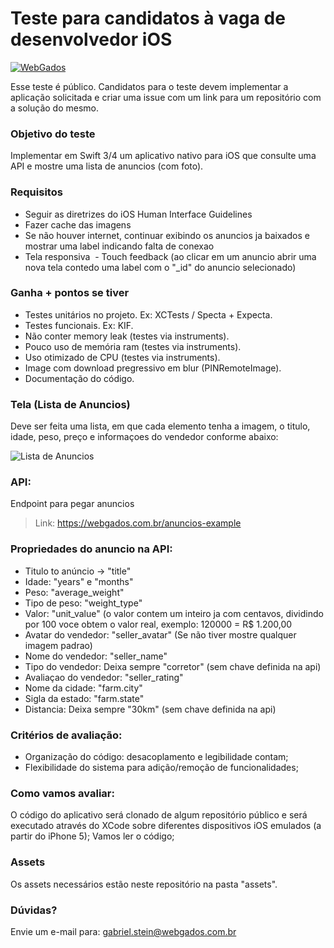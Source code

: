 # Teste para candidatos à vaga de desenvolvedor iOS

[![WebGados](https://webgados.com.br/v2_assets/img/logo-webgados-cel.png)](https://webgados.com.br)

Esse teste é público. Candidatos para o teste devem implementar a aplicação solicitada e criar uma issue com um link para um repositório com a solução do mesmo.

### Objetivo do teste
Implementar em Swift 3/4 um aplicativo nativo para iOS que consulte uma API e mostre uma lista de anuncios (com foto).

### Requisitos
  - Seguir as diretrizes do iOS Human Interface Guidelines
  - Fazer cache das imagens
  - Se não houver internet, continuar exibindo os anuncios ja baixados e mostrar uma label indicando falta de conexao
  - Tela responsiva
  - Touch feedback (ao clicar em um anuncio abrir uma nova tela contedo uma label com o "_id" do anuncio selecionado)

### Ganha + pontos se tiver

- Testes unitários no projeto. Ex: XCTests / Specta + Expecta.
- Testes funcionais. Ex: KIF.
- Não conter memory leak (testes via instruments).
- Pouco uso de memória ram (testes via instruments).
- Uso otimizado de CPU (testes via instruments).
- Image com download pregressivo em blur (PINRemoteImage).
- Documentação do código.

### Tela (Lista de Anuncios)

Deve ser feita uma lista, em que cada elemento tenha a imagem, o titulo, idade, peso, preço e informaçoes do vendedor conforme abaixo:

![Lista de Anuncios](https://i.imgur.com/bXF4PhR.png)

### API:
Endpoint para pegar anuncios

> Link: https://webgados.com.br/anuncios-example

### Propriedades do anuncio na API:

- Titulo to anúncio -> "title"
- Idade: "years" e "months"
- Peso: "average_weight"
- Tipo de peso: "weight_type"
- Valor: "unit_value" (o valor contem um inteiro ja com centavos, dividindo por 100 voce obtem o valor real, exemplo: 120000 = R$ 1.200,00
- Avatar do vendedor: "seller_avatar" (Se não tiver mostre qualquer imagem padrao)
- Nome do vendedor: "seller_name"
- Tipo do vendedor: Deixa sempre "corretor" (sem chave definida na api)
- Avaliaçao do vendedor: "seller_rating"
- Nome da cidade: "farm.city"
- Sigla da estado: "farm.state"
- Distancia: Deixa sempre "30km"  (sem chave definida na api)


### Critérios de avaliação:
- Organização do código: desacoplamento e legibilidade contam;
- Flexibilidade do sistema para adição/remoção de funcionalidades;

### Como vamos avaliar:
O código do aplicativo será clonado de algum repositório público e será executado através do XCode sobre diferentes dispositivos iOS emulados (a partir do iPhone 5);
Vamos ler o código;

### Assets
Os assets necessários estão neste repositório na pasta "assets".

### Dúvidas?
Envie um e-mail para: gabriel.stein@webgados.com.br
